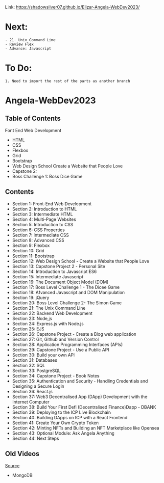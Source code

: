 Link: https://shadowsilver07.github.io/Elizar-Angela-WebDev2023/
# Next: 
    - 21. Unix Command Line
    - Review Flex
    - Advance: Javascript

# To Do:
    1. Need to import the rest of the parts as another branch

# Angela-WebDev2023

 ## Table of Contents
 Font End Web Development
 - HTML
 - CSS
 - Flexbox
 - Grid
 - Bootstrap
 - Web Design School Create a Website that People Love
 - Capstone 2:
 - Boss Challenge 1: Boss Dice Game

 ## Contents   
- Section 1: Front-End Web Development
- Section 2: Introduction to HTML 
- Section 3: Intermediate HTML
- Section 4: Multi-Page Websites
- Section 5: Introduction to CSS 
- Section 6: CSS Properties 
- Section 7: Intermediate CSS
- Section 8: Advanced CSS
- Section 9: Flexbox
- Section 10: Grid
- Section 11: Bootstrap
- Section 12: Web Design School - Create a Website that People Love
- Section 13: Capstone Project 2 - Personal Site
- Section 14: Introduction to Javascript ES6
- Section 15: Intermediate Javascript 
- Section 16: The Document Object Model (DOM)
- Section 17: Boss Level Challenge 1 - The Dicee Game
- Section 18: Afvanced Javascript and DOM Manipulation
- Section 19: jQuery
- Section 20: Boss Level Challenge 2- The Simon Game
- Section 21: The Unix Command Line
- Section 22: Backend Web Development
- Section 23: Node,js
- Section 24: Express.js with Node.js
- Section 25: EJS
- Section 26: Capstone Project - Create a Blog web application
- Section 27: Git, Github and Version Control
- Section 28: Application Programming Interfaces (APIs)
- Section 29: Capstone Project - Use a Public API
- Section 30: Build your own API
- Section 31: Databases
- Section 32: SQL
- Section 33: PostgreSQL 
- Section 34: Capstone Project - Book Notes
- Section 35: Authentication and Security - Handling Credentials and Designing a Secure Login
- Section 36: React.js
- Section 37: Web3 Decentralised App (DApp) Development with the Internet  Computer 
- Section 38: Build Your First Defi (Decentralised Finance)Dapp - DBANK
- Section 39: Deploying to the ICP Live Blockchain 
- Section 40: Building DApps on ICP with a React Frontend
- Section 41: Create Your Own Crypto Token
- Section 42: Minting NFTs and Building an NFT Marketplace like Opensea
- Section 43: Optional Module: Ask Angela Anything 
- Section 44: Next Steps



## Old Videos
[Source](https://appbrewery.com/courses/legacy-complete-web-development-course/lectures/46570329)
- MongoDB
